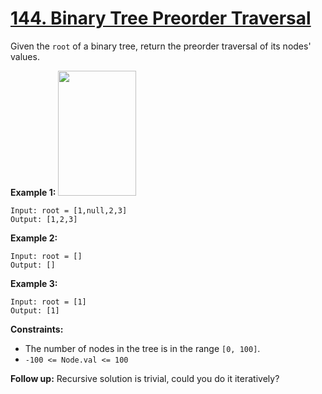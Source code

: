 # [144. Binary Tree Preorder Traversal](https://leetcode.com/problems/binary-tree-preorder-traversal/description/)

Given the `root` of a binary tree, return the preorder traversal of its nodes' values.

**Example 1:** 
<img alt="" src="https://assets.leetcode.com/uploads/2020/09/15/inorder_1.jpg" style="width: 125px; height: 200px;">

```
Input: root = [1,null,2,3]
Output: [1,2,3]
```

**Example 2:** 

```
Input: root = []
Output: []
```

**Example 3:** 

```
Input: root = [1]
Output: [1]
```

**Constraints:** 

- The number of nodes in the tree is in the range `[0, 100]`.
- `-100 <= Node.val <= 100`

**Follow up:**  Recursive solution is trivial, could you do it iteratively?